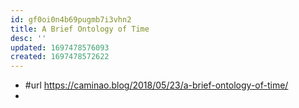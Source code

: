 ```yaml
---
id: gf0oi0n4b69pugmb7i3vhn2
title: A Brief Ontology of Time
desc: ''
updated: 1697478576093
created: 1697478572622
---
```


- #url https://caminao.blog/2018/05/23/a-brief-ontology-of-time/
- 